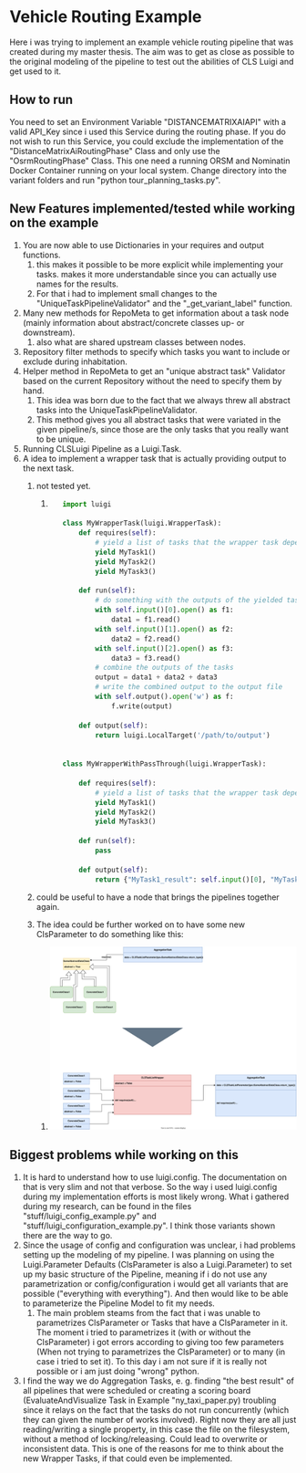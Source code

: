 # Vehicle Routing Example

Here i was trying to implement an example vehicle routing pipeline that was created during my master thesis.
The aim was to get as close as possible to the original modeling of the pipeline to test out the abilities
of CLS Luigi and get used to it.

## How to run

You need to set an Environment Variable "DISTANCEMATRIXAIAPI" with a valid API_Key since i used this Service
during the routing phase. If you do not wish to run this Service, you could exclude the implementation of the
"DistanceMatrixAiRoutingPhase" Class and only use the "OsrmRoutingPhase" Class. This one need a running ORSM and Nominatin Docker Container
running on your local system.
Change directory into the variant folders and run "python tour_planning_tasks.py".

## New Features implemented/tested while working on the example

1. You are now able to use Dictionaries in your requires and output functions.
   1. this makes it possible to be more explicit while implementing your tasks. makes it more understandable since you can actually use names for the results.
   2. For that i had to implement small changes to the "UniqueTaskPipelineValidator" and the "_get_variant_label" function.
2. Many new methods for RepoMeta to get information about a task node (mainly information about abstract/concrete classes up- or downstream).
   1. also what are shared upstream classes between nodes.
3. Repository filter methods to specify which tasks you want to include or exclude during inhabitation.
4. Helper method in RepoMeta to get an "unique abstract task" Validator based on the current Repository without the need to specify them by hand.
   1. This idea was born due to the fact that we always threw all abstract tasks into the UniqueTaskPipelineValidator.
   2. This method gives you all abstract tasks that were variated in the given pipeline/s, since those are the only tasks that you really want to be unique.
5. Running CLSLuigi Pipeline as a Luigi.Task.
6. A idea to implement a wrapper task that is actually providing output to the next task.
   1. not tested yet.

      1. ```python
            import luigi

            class MyWrapperTask(luigi.WrapperTask):
                def requires(self):
                    # yield a list of tasks that the wrapper task depends on
                    yield MyTask1()
                    yield MyTask2()
                    yield MyTask3()

                def run(self):
                    # do something with the outputs of the yielded tasks
                    with self.input()[0].open() as f1:
                        data1 = f1.read()
                    with self.input()[1].open() as f2:
                        data2 = f2.read()
                    with self.input()[2].open() as f3:
                        data3 = f3.read()
                    # combine the outputs of the tasks
                    output = data1 + data2 + data3
                    # write the combined output to the output file
                    with self.output().open('w') as f:
                        f.write(output)

                def output(self):
                    return luigi.LocalTarget('/path/to/output')


            class MyWrapperWithPassThrough(luigi.WrapperTask):

                def requires(self):
                    # yield a list of tasks that the wrapper task depends on
                    yield MyTask1()
                    yield MyTask2()
                    yield MyTask3()
                    
                def run(self):
                    pass
                
                def output(self):
                    return {"MyTask1_result": self.input()[0], "MyTask2_result": self.input()[1], "MyTask3_result": self.input()[2]}
         ```

   2. could be useful to have a node that brings the pipelines together again.
   3. The idea could be further worked on to have some new ClsParameter to do something like this:
      1. ![newCLSParameter](CLSTaskListParameter.svg)

## Biggest problems while working on this

1. It is hard to understand how to use luigi.config. The documentation on that is very slim and not that verbose. So the way i used luigi.config during my implementation efforts is most likely wrong. What i gathered during my research, can be found in the files "stuff/luigi_config_example.py" and "stuff/luigi_configuration_example.py". I think those variants shown there are the way to go.
2. Since the usage of config and configuration was unclear, i had problems setting up the modeling of my pipeline. I was planning on using the Luigi.Parameter Defaults (ClsParameter is also a Luigi.Parameter) to set up my basic structure of the Pipeline, meaning if i do not use any parametrization or config/configuration i would get all variants that are possible ("everything with everything"). And then would like to be able to parameterize the Pipeline Model to fit my needs.
   1. The main problem steams from the fact that i was unable to parametrizes ClsParameter or Tasks that have a ClsParameter in it. The moment i tried to parametrizes it (with or without the ClsParameter) i got errors according to giving too few parameters (When not trying to parametrizes the ClsParameter) or to many (in case i tried to set it). To this day i am not sure if it is really not possible or i am just doing "wrong" python.
3. I find the way we do Aggregation Tasks, e. g. finding "the best result" of all pipelines that were scheduled or creating a scoring board (EvaluateAndVisualize Task in Example "ny_taxi_paper.py) troubling since it relays on the fact that the tasks do not run concurrently (which they can given the number of works involved). Right now they are all just reading/writing a single property, in this case the file on the filesystem, without a method of locking/releasing. Could lead to overwrite or inconsistent data. This is one of the reasons for me to think about the new Wrapper Tasks, if that could even be implemented. 
